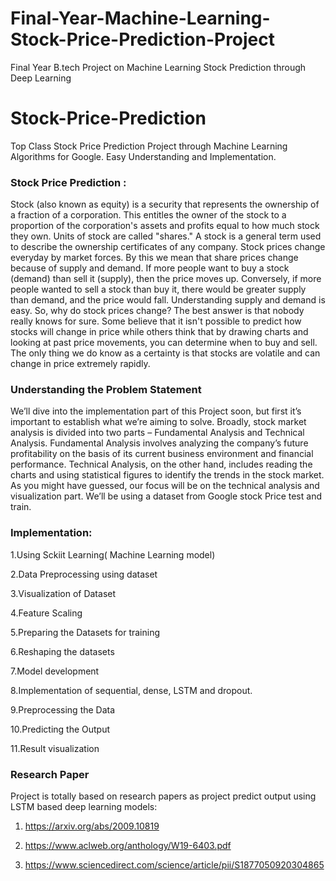 # Final-Year-Machine-Learning-Stock-Price-Prediction-Project
Final Year B.tech Project on Machine Learning Stock Prediction through Deep Learning

# Stock-Price-Prediction
Top Class Stock Price Prediction Project through Machine Learning Algorithms for Google. Easy Understanding and Implementation.

### Stock Price Prediction :

Stock (also known as equity) is a security that represents the ownership of a fraction of a corporation. This entitles the owner of the stock to a proportion of the corporation's assets and profits equal to how much stock they own. Units of stock are called "shares." 
A stock is a general term used to describe the ownership certificates of any company.
Stock prices change everyday by market forces. By this we mean that share prices change because of supply and demand. If more people want to buy a stock (demand) than sell it (supply), then the price moves up. Conversely, if more people wanted to sell a stock than buy it, there would be greater supply than demand, and the price would fall.
Understanding supply and demand is easy. 
So, why do stock prices change? The best answer is that nobody really knows for sure. Some believe that it isn't possible to predict how stocks will change in price while others think that by drawing charts and looking at past price movements, you can determine when to buy and sell. The only thing we do know as a certainty is that stocks are volatile and can change in price extremely rapidly.


### Understanding the Problem Statement
We’ll dive into the implementation part of this Project soon, but first it’s important to establish what we’re aiming to solve. Broadly, stock market analysis is divided into two parts – Fundamental Analysis and Technical Analysis.
Fundamental Analysis involves analyzing the company’s future profitability on the basis of its current business environment and financial performance.
Technical Analysis, on the other hand, includes reading the charts and using statistical figures to identify the trends in the stock market.
As you might have guessed, our focus will be on the technical analysis and visualization part. We’ll be using a dataset from Google stock Price test and train.
 
 
### Implementation:

1.Using Sckiit Learning( Machine Learning model)

2.Data Preprocessing using dataset

3.Visualization of Dataset

4.Feature Scaling 

5.Preparing the Datasets for training 

6.Reshaping the datasets

7.Model development

8.Implementation of sequential, dense, LSTM and dropout.

9.Preprocessing the Data

10.Predicting the Output

11.Result visualization 
 
### Research Paper

Project is totally based on research papers as project predict output using LSTM based deep learning models:

1. https://arxiv.org/abs/2009.10819

2. https://www.aclweb.org/anthology/W19-6403.pdf

3. https://www.sciencedirect.com/science/article/pii/S1877050920304865

